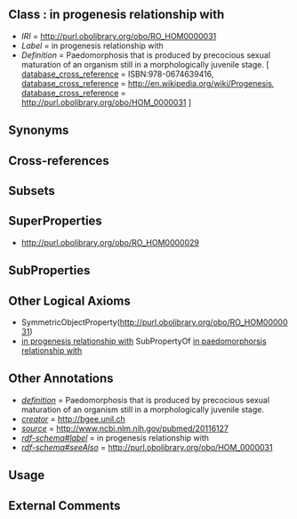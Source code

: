 
## Class : in progenesis relationship with

 * *IRI* = http://purl.obolibrary.org/obo/RO_HOM0000031
 * *Label* = in progenesis relationship with
 * *Definition* = Paedomorphosis that is produced by precocious sexual maturation of an organism still in a morphologically juvenile stage. [ [database_cross_reference](../../ef/oboInOwl#hasDbXref.md) = ISBN:978-0674639416, [database_cross_reference](../../ef/oboInOwl#hasDbXref.md) = http://en.wikipedia.org/wiki/Progenesis, [database_cross_reference](../../ef/oboInOwl#hasDbXref.md) = http://purl.obolibrary.org/obo/HOM_0000031 ]

## Synonyms


## Cross-references


## Subsets


## SuperProperties

 * <http://purl.obolibrary.org/obo/RO_HOM0000029>

## SubProperties


## Other Logical Axioms

 * SymmetricObjectProperty(<http://purl.obolibrary.org/obo/RO_HOM0000031>)
 * [in progenesis relationship with](../../RO/31/RO_HOM0000031.md) SubPropertyOf [in paedomorphorsis relationship with](../../RO/29/RO_HOM0000029.md)

## Other Annotations

 * *[definition](../../IAO/15/IAO_0000115.md)* = Paedomorphosis that is produced by precocious sexual maturation of an organism still in a morphologically juvenile stage.
 * *[creator](../../or/creator.md)* = http://bgee.unil.ch
 * *[source](../../ce/source.md)* = http://www.ncbi.nlm.nih.gov/pubmed/20116127
 * *[rdf-schema#label](../../el/rdf-schema#label.md)* = in progenesis relationship with
 * *[rdf-schema#seeAlso](../../so/rdf-schema#seeAlso.md)* = http://purl.obolibrary.org/obo/HOM_0000031

## Usage


## External Comments

